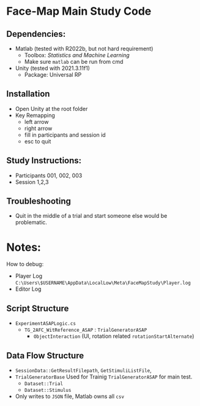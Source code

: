 # Face-Map Main Study Code

## Dependencies:
* Matlab (tested with R2022b, but not hard requirement)
    * Toolbox: _Statistics and Machine Learning_
    * Make sure `matlab` can be run from cmd
* Unity (tested with 2021.3.11f1)
    * Package: Universal RP

## Installation
* Open Unity at the root folder
* Key Remapping
    * left arrow
    * right arrow
    * fill in participants and session id
    * esc to quit
## Study Instructions:
* Participants 001, 002, 003
* Session 1,2,3
## Troubleshooting
* Quit in the middle of a trial and start someone else would be problematic.


# Notes:
How to debug: 
* Player Log `C:\Users\$USERNAME\AppData\LocalLow\Meta\FaceMapStudy\Player.log`
* Editor Log

## Script Structure
* `ExperimentASAPLogic.cs`
    * `TG_2AFC_WitReference_ASAP` : `TrialGeneratorASAP`
        * `ObjectInteraction` (UI, rotation related `rotationStartAlternate`)

## Data Flow Structure
* `SessionData::GetResultFilepath`, `GetStimuliListFile`,
* `TrialGeneratorBase` Used for Trainig `TrialGeneratorASAP` for main test.
    * `Dataset::Trial`
    * `Dataset::Stimulus`
* Only writes to `JSON` file, Matlab owns all `csv`